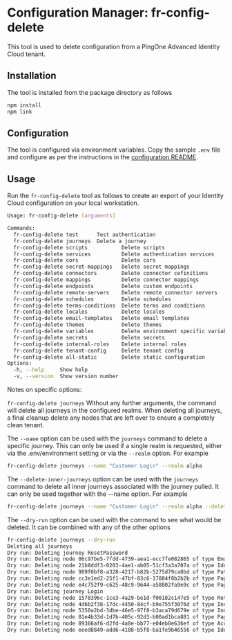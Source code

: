 # Configuration Manager: fr-config-delete

This tool is used to delete configuration from a PingOne Advanced Identity Cloud tenant.

## Installation

The tool is installed from the package directory as follows

```bash
npm install
npm link
```

## Configuration

The tool is configured via environment variables. Copy the sample `.env` file and configure as per the instructions in the [configuration README](../docs/environment.md).

## Usage

Run the `fr-config-delete` tool as follows to create an export of your Identity Cloud configuration on your local workstation.

```bash
Usage: fr-config-delete [arguments]

Commands:
  fr-config-delete test      Test authentication
  fr-config-delete journeys  Delete a journey
  fr-config-delete scripts           Delete scripts
  fr-config-delete services          Delete authentication services
  fr-config-delete cors              Delete cors
  fr-config-delete secret-mappings   Delete secret mappings
  fr-config-delete connectors        Delete connector cefinitions
  fr-config-delete mappings          Delete connector mappings
  fr-config-delete endpoints         Delete custom endpoints
  fr-config-delete remote-servers    Delete remote connector servers
  fr-config-delete schedules         Delete schedules
  fr-config-delete terms-conditions  Delete terms and conditions
  fr-config-delete locales           Delete locales
  fr-config-delete email-templates   Delete email templates
  fr-config-delete themes            Delete themes
  fr-config-delete variables         Delete environment specific variables
  fr-config-delete secrets           Delete secrets
  fr-config-delete internal-roles    Delete internal roles
  fr-config-delete tenant-config     Delete tenant config
  fr-config-delete all-static        Delete static configuration
Options:
  -h, --help     Show help                                             [boolean]
  -v, --version  Show version number                                   [boolean]
```

Notes on specific options:

`fr-config-delete journeys`
Without any further arguments, the command will delete all journeys in the configured realms. When deleting all journeys, a final cleanup delete any nodes that are left over to ensure a completely clean tenant.

The `--name` option can be used with the `journeys` command to delete a specific journey. This can only be used if a single realm is requested, either via the .env/environment setting or via the `--realm` option. For example

```bash
fr-config-delete journeys --name "Customer Login" --realm alpha
```

The `--delete-inner-journeys` option can be used with the `journeys` command to delete all inner journeys associated with the journey pulled. It can only be used together with the --name option. For example

```bash
fr-config-delete journeys --name "Customer Login" --realm alpha --delete-inner-journeys
```

The `--dry-run` option can be used with the command to see what would be deleted. It can be combined with any of the other options

```bash
fr-config-delete journeys --dry-run
Deleting all journeys
Dry run: Deleting journey ResetPassword
Dry run: Deleting node 06c97be5-7fdd-4739-aea1-ecc7fe082865 of type EmailSuspendNode
Dry run: Deleting node 21b8ddf3-0203-4ae1-ab05-51cf3a3a707a of type IdentifyExistingUserNode
Dry run: Deleting node 989f0bf8-a328-4217-b82b-5275d79ca8bd of type PatchObjectNode
Dry run: Deleting node cc3e1ed2-25f1-47bf-83c6-17084f8b2b2b of type PageNode
Dry run: Deleting node e4c752f9-c625-48c9-9644-a58802fa9e9c of type PageNode
Dry run: Deleting journey Login
Dry run: Deleting node 1578396c-1ce3-4a29-be1d-f00182c147e5 of type RetryLimitDecisionNode
Dry run: Deleting node 4d6b2f38-17dc-4450-84cf-b9e755f3076d of type IncrementLoginCountNode
Dry run: Deleting node 5350a2bd-3dbe-46e5-97f8-b3aca79d679e of type InnerTreeEvaluatorNode
Dry run: Deleting node 81e4b33d-1d7b-405c-92d3-b00ad1bca881 of type PageNode
Dry run: Deleting node 89366af6-d2fd-4a8e-bb77-e04eb0e636ef of type AccountLockoutNode
Dry run: Deleting node eeed8849-add6-4188-b5f8-ba1fe9b46556 of type IdentityStoreDecisionNode
```
